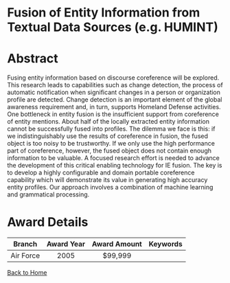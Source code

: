 
Fusion of Entity Information from Textual Data Sources (e.g. HUMINT)
====================================================================

# Abstract


Fusing entity information based on discourse coreference will be explored.  This research leads to capabilities such as change detection, the process of automatic notification when significant changes in a person or organization profile are detected.  Change detection is an important element of the global awareness requirement and, in turn, supports Homeland Defense activities. One bottleneck in entity fusion is the insufficient support from coreference of entity mentions.  About half of the locally extracted entity information cannot be successfully fused into profiles.  The dilemma we face is this: if we indistinguishably use the results of coreference in fusion, the fused object is too noisy to be trustworthy.  If we only use the high performance part of coreference, however, the fused object does not contain enough information to be valuable.  A focused research effort is needed to advance the development of this critical enabling technology for IE fusion.   The key is to develop a highly configurable and domain portable coreference capability which will demonstrate its value in generating high accuracy entity profiles.  Our approach involves a combination of machine learning and grammatical processing.  

# Award Details

|Branch|Award Year|Award Amount|Keywords|
| :---: | :---: | :---: | :---: |
|Air Force|2005|$99,999||
  
  


[Back to Home](https://github.com/chrischow/dod_sbir_awards#1282)